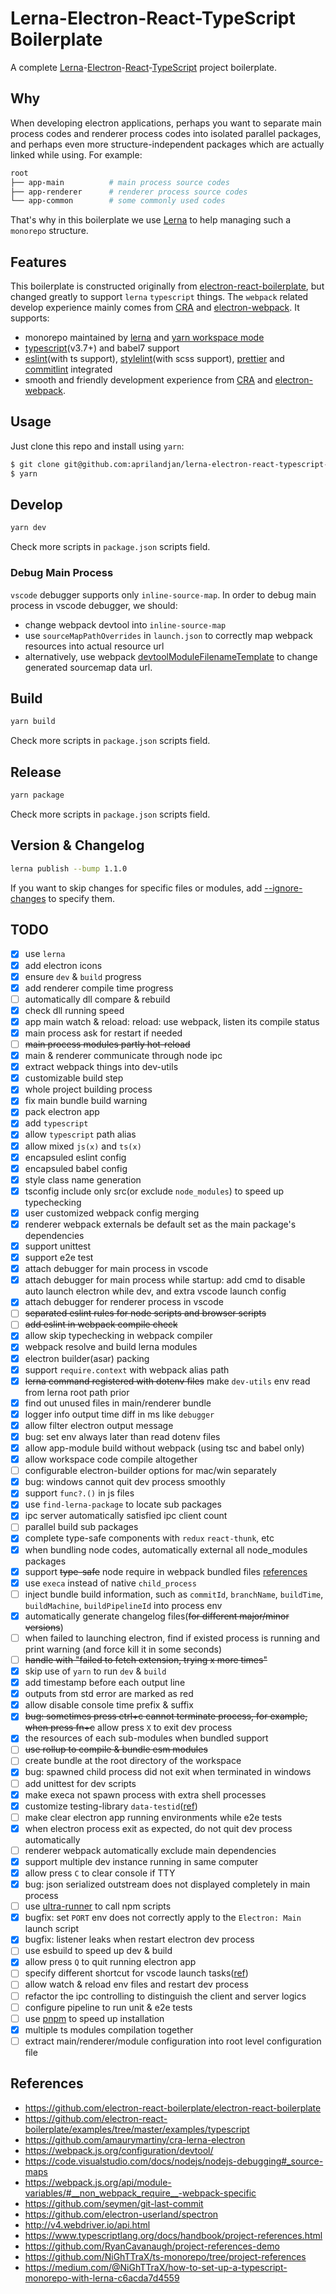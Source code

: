 # Lerna-Electron-React-TypeScript Boilerplate

A complete [Lerna](https://github.com/lerna/lerna)-[Electron](https://github.com/electron/electron)-[React](https://github.com/facebook/react)-[TypeScript](https://github.com/microsoft/TypeScript) project boilerplate.

## Why

When developing electron applications, perhaps you want to separate main process codes and renderer process codes into isolated parallel packages, and perhaps even more structure-independent packages which are actually linked while using. For example:

```bash
root
├── app-main          # main process source codes
├── app-renderer      # renderer process source codes
└── app-common        # some commonly used codes
```

That's why in this boilerplate we use [Lerna](https://github.com/lerna/lerna) to help managing such a `monorepo` structure.

## Features

This boilerplate is constructed originally from [electron-react-boilerplate](https://github.com/electron-react-boilerplate/electron-react-boilerplate), but changed greatly to support `lerna` `typescript` things. The `webpack` related develop experience mainly comes from [CRA](https://github.com/facebook/create-react-app) and [electron-webpack](https://github.com/electron-userland/electron-webpack). It supports:

- monorepo maintained by [lerna](https://github.com/lerna/lerna) and [yarn workspace mode](https://yarnpkg.com/lang/en/docs/workspaces/)
- [typescript](https://github.com/microsoft/TypeScript)(v3.7+) and babel7 support
- [eslint](https://github.com/eslint/eslint)(with ts support), [stylelint](https://github.com/stylelint/stylelint)(with scss support), [prettier](https://github.com/prettier/prettier) and [commitlint](https://github.com/conventional-changelog/commitlint) integrated
- smooth and friendly development experience from [CRA](https://github.com/facebook/create-react-app) and [electron-webpack](https://github.com/electron-userland/electron-webpack).

## Usage

Just clone this repo and install using `yarn`:

```bash
$ git clone git@github.com:aprilandjan/lerna-electron-react-typescript-boilerplate.git
$ yarn
```

## Develop

```bash
yarn dev
```

Check more scripts in `package.json` scripts field.

### Debug Main Process

`vscode` debugger supports only `inline-source-map`. In order to debug main process in vscode debugger, we should:

- change webpack devtool into `inline-source-map`
- use `sourceMapPathOverrides` in `launch.json` to correctly map webpack resources into actual resource url
- alternatively, use webpack [devtoolModuleFilenameTemplate](https://webpack.js.org/configuration/output/#outputdevtoolmodulefilenametemplate) to change generated sourcemap data url.

## Build

```bash
yarn build
```

Check more scripts in `package.json` scripts field.

## Release

```bash
yarn package
```

Check more scripts in `package.json` scripts field.

## Version & Changelog

```bash
lerna publish --bump 1.1.0
```

If you want to skip changes for specific files or modules, add [--ignore-changes](https://github.com/lerna/lerna/blob/master/commands/version/README.md#--ignore-changes) to specify them.

## TODO

- [x] use `lerna`
- [x] add electron icons
- [x] ensure `dev` & `build` progress
- [x] add renderer compile time progress
- [ ] automatically dll compare & rebuild
- [x] check dll running speed
- [x] app main watch & reload: reload: use webpack, listen its compile status
- [x] main process ask for restart if needed
- [ ] ~~main process modules partly hot-reload~~
- [x] main & renderer communicate through node ipc
- [x] extract webpack things into dev-utils
- [x] customizable build step
- [x] whole project building process
- [x] fix main bundle build warning
- [x] pack electron app
- [x] add `typescript`
- [x] allow `typescript` path alias
- [x] allow mixed `js(x)` and `ts(x)`
- [x] encapsuled eslint config
- [x] encapsuled babel config
- [x] style class name generation
- [x] tsconfig include only src(or exclude `node_modules`) to speed up typechecking
- [x] user customized webpack config merging
- [x] renderer webpack externals be default set as the main package's dependencies
- [x] support unittest
- [x] support e2e test
- [x] attach debugger for main process in vscode
- [x] attach debugger for main process while startup: add cmd to disable auto launch electron while dev, and extra vscode launch config
- [x] attach debugger for renderer process in vscode
- [ ] ~~separated eslint rules for node scripts and browser scripts~~
- [ ] ~~add eslint in webpack compile check~~
- [x] allow skip typechecking in webpack compiler
- [x] webpack resolve and build lerna modules
- [x] electron builder(asar) packing
- [x] support `require.context` with webpack alias path
- [x] ~~lerna command registered with dotenv files~~ make `dev-utils` env read from lerna root path prior
- [x] find out unused files in main/renderer bundle
- [x] logger info output time diff in ms like `debugger`
- [x] allow filter electron output message
- [x] bug: set env always later than read dotenv files
- [x] allow app-module build without webpack (using tsc and babel only)
- [x] allow workspace code compile altogether
- [ ] configurable electron-builder options for mac/win separately
- [x] bug: windows cannot quit dev process smoothly
- [x] support `func?.()` in js files
- [x] use `find-lerna-package` to locate sub packages
- [x] ipc server automatically satisfied ipc client count
- [ ] parallel build sub packages
- [x] complete type-safe components with `redux` `react-thunk`, etc
- [x] when bundling node codes, automatically external all node_modules packages
- [x] support ~~type-safe~~ node require in webpack bundled files [references](https://webpack.js.org/api/module-variables/#__non_webpack_require__-webpack-specific)
- [x] use `execa` instead of native `child_process`
- [ ] inject bundle build information, such as `commitId`, `branchName`, `buildTime`, `buildMachine`, `buildPipelineId` into process env
- [x] automatically generate changelog files(~~for different major/minor versions~~)
- [ ] when failed to launching electron, find if existed process is running and print warning (and force kill it in some seconds)
- [ ] ~~handle with "failed to fetch extension, trying x more times"~~
- [x] skip use of `yarn` to run `dev` & `build`
- [x] add timestamp before each output line
- [x] outputs from std error are marked as red
- [x] allow disable console time prefix & suffix
- [x] ~~bug: sometimes press ctrl+c cannot terminate process, for example, when press fn+c~~ allow press `X` to exit dev process
- [x] the resources of each sub-modules when bundled support
- [ ] ~~use rollup to compile & bundle esm modules~~
- [ ] create bundle at the root directory of the workspace
- [x] bug: spawned child process did not exit when terminated in windows
- [ ] add unittest for dev scripts
- [x] make execa not spawn process with extra shell processes
- [x] customize testing-library `data-testid`([ref](https://github.com/testing-library/react-testing-library/issues/204))
- [ ] make clear electron app running environments while e2e tests
- [x] when electron process exit as expected, do not quit dev process automatically
- [ ] renderer webpack automatically exclude main dependencies
- [x] support multiple dev instance running in same computer
- [x] allow press `C` to clear console if TTY
- [x] bug: json serialized outstream does not displayed completely in main process
- [ ] use [ultra-runner](https://github.com/folke/ultra-runner) to call npm scripts
- [x] bugfix: set `PORT` env does not correctly apply to the `Electron: Main` launch script
- [x] bugfix: listener leaks when restart electron dev process
- [ ] use esbuild to speed up dev & build
- [x] allow press `Q` to quit running electron app
- [ ] specify different shortcut for vscode launch tasks([ref](https://code.visualstudio.com/docs/editor/tasks#_binding-keyboard-shortcuts-to-tasks))
- [ ] allow watch & reload env files and restart dev process
- [ ] refactor the ipc controlling to distinguish the client and server logics
- [ ] configure pipeline to run unit & e2e tests
- [ ] use [pnpm](https://pnpm.io/) to speed up installation
- [x] multiple ts modules compilation together
- [ ] extract main/renderer/module configuration into root level configuration file

## References

- <https://github.com/electron-react-boilerplate/electron-react-boilerplate>
- <https://github.com/electron-react-boilerplate/examples/tree/master/examples/typescript>
- <https://github.com/amaurymartiny/cra-lerna-electron>
- <https://webpack.js.org/configuration/devtool/>
- <https://code.visualstudio.com/docs/nodejs/nodejs-debugging#_source-maps>
- <https://webpack.js.org/api/module-variables/#__non_webpack_require__-webpack-specific>
- <https://github.com/seymen/git-last-commit>
- <https://github.com/electron-userland/spectron>
- <http://v4.webdriver.io/api.html>
- <https://www.typescriptlang.org/docs/handbook/project-references.html>
- <https://github.com/RyanCavanaugh/project-references-demo>
- <https://github.com/NiGhTTraX/ts-monorepo/tree/project-references>
- <https://medium.com/@NiGhTTraX/how-to-set-up-a-typescript-monorepo-with-lerna-c6acda7d4559>

